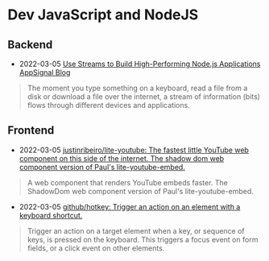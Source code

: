 # Dev JavaScript and NodeJS

## Backend
- 2022-03-05 [Use Streams to Build High-Performing Node.js Applications AppSignal Blog](https://blog.appsignal.com/2022/02/02/use-streams-to-build-high-performing-nodejs-applications.html)
> The moment you type something on a keyboard, read a file from a disk or download a file over the internet, a stream of information (bits) flows through different devices and applications.

## Frontend
- 2022-03-05 [justinribeiro/lite-youtube: The fastest little YouTube web component on this side of the internet. The shadow dom web component version of Paul's lite-youtube-embed.](https://github.com/justinribeiro/lite-youtube)
> A web component that renders YouTube embeds faster. The ShadowDom web component version of Paul's lite-youtube-embed.
- 2022-03-05 [github/hotkey: Trigger an action on an element with a keyboard shortcut.](https://github.com/github/hotkey)
> Trigger an action on a target element when a key, or sequence of keys, is pressed on the keyboard. This triggers a focus event on form fields, or a click event on other elements.


